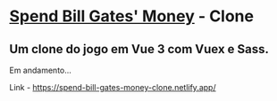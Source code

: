 # <a href="https://neal.fun/spend/">Spend Bill Gates' Money</a> - Clone
## Um clone do jogo em Vue 3 com Vuex e Sass.

Em andamento...

Link - https://spend-bill-gates-money-clone.netlify.app/

